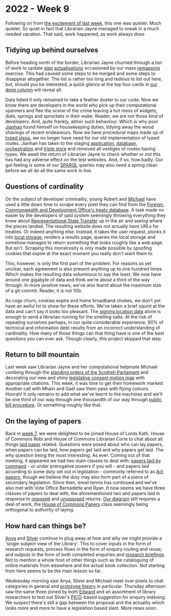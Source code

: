 # 2022 - Week 9

Following on from [the excitement of last week](https://ukparliament.github.io/ontologies/meta/weeknotes/2022/08/), this one was quieter. Much quieter. So quiet in fact that Librarian Jayne managed to sneak in a much needed vacation. That said, work happened, as work always does

## Tidying up behind ourselves

Before heading north of the border, Librarian Jayne churned through a ton of work to update [step](https://ukparliament.github.io/ontologies/procedure/procedure-ontology.html#d4e175) [actualisations](https://ukparliament.github.io/ontologies/procedure/procedure-ontology.html#d4e334) occasioned by our mass [remapping](https://ukparliament.github.io/ontologies/procedure/maps/) exercise. This had caused some steps to be merged and some steps to disappear altogether. The list is rather too long and tedious to list out here, but, should you be interested, a quick glance at the top four cards in [our done column](https://trello.com/b/nBCRWUdD/procedure-logic-gates) will reveal all.

Data tidied it only remained to take a feather duster to our code. Now we know there are developers in the world who pick up their computational spanners and flee the scene of the crime leaving a hot mess of widgets, dials, springs and sprockets in their wake. Reader, we are not those kind of developers. And, quite frankly, abhor such behaviour. Which is why poor [Jianhan](https://twitter.com/jianhanzhu) found himself on housekeeping duties, tidying away the wood shavings of recent endeavours. Now we have procedural maps made up of [typed steps](https://ukparliament.github.io/ontologies/procedure/procedure-ontology.html#d4e186), we no longer have need for our old implementation of typed routes. Jianhan has taken to the staging [application](https://trello.com/c/clzOGSNw/55-update-procedure-editor-application-route-crud-to-not-include-route-type), [database](https://trello.com/c/PYlmNenc/57-drop-procedureroutetype-table-in-staging), [orchestration](https://trello.com/c/eUwjTj2G/63-remove-route-type-import-from-orchestration) and [triple store](https://trello.com/c/2m1Xlij5/62-remove-route-type-class-and-predicate-from-triple-store) and removed all vestiges of routes having types. We await the return of Librarian Jayne to check whether or not this has had any adverse effect on the test websites. And, if so, how badly. Our gut feeling is some of our [SPARQL](https://en.wikipedia.org/wiki/SPARQL) queries may also need a spring clean before we all do all the same work in live.

## Questions of cardinality

On the subject of developer criminality, young Robert and [Michael](https://twitter.com/fantasticlife) have used a little down time to scrape every pixel they can find from the [Foreign, Commonwealth and Development Office's treaty database](https://treaties.fcdo.gov.uk/responsive/app/consolidatedSearch/). A task made no easier by the developers of said system seemingly throwing everything they knew about [Representational State Transfer](https://en.wikipedia.org/wiki/Representational_state_transfer) up in the air and seeing where the pieces landed. The resulting website does not actually have URLs for treaties. Or indeed anything else. Instead, it takes the user request, plonks it into [local storage](https://en.wikipedia.org/wiki/Web_storage#Local_and_session_storage), renders a results page, queries the local storage and somehow manages to return something that looks roughly like a web page. But isn't. Scraping this monstrosity is only made possible by spoofing cookies that expire at the exact moment you really don't want them to.

This, however, is only the first part of the problem. For reasons as yet unclear, each agreement is also present anything up to one hundred times. Which makes the resulting data voluminous to say the least. We now have around one gigabyte of data and think we're about a third of the way through. In more positive news, we've also learnt about the maximum size of a git commit. Reader, it is not 1Gb.

As cogs churn, cookies expire and home broadband chokes, we don't yet have an awful lot to show for these efforts. We've taken a brief squint at the data and can't say it looks too pleasant. The [signing location data](https://twitter.com/fantasticlife/status/1502749511113916418) alone is enough to send a librarian running for the smelling salts. At the risk of repeating ourselves perhaps, in our quite considerable experience, 90% of technical and information debt results from an incorrect understanding of cardinality. How many of those things can that thing have is one of the best questions you can ever ask. Though clearly, this project skipped that step.

## Return to bill mountain

Last week saw Librarian Jayne and her computational helpmate Michael combing through the [standing orders of the Scottish Parliament](https://www.parliament.scot/about/how-parliament-works/parliament-rules-and-guidance/standing-orders) and decorating our new and shiny [legislative consent motion map](https://ukparliament.github.io/ontologies/procedure/maps/legislation/primary/public-bills/components/devolved-legislature-consent/scottish-parliament/scottish-parliament-consent.pdf) with appropriate citations. This week, it was time to get their homework marked. Another call with Mhairi and Gael saw them pass with flying colours. Hoorah! It only remains to add what we've learnt to the machines and we'll be one third of our way through one thousandth of our way through [public bill procedure](https://ukparliament.github.io/ontologies/procedure/maps/legislation/primary/public-bills/public-bills.pdf). Or something roughly like that.

## On the laying of papers

Back in [week 7](https://ukparliament.github.io/ontologies/meta/weeknotes/2022/07/), we were delighted to be joined House of Lords Kath, House of Commons Robi and House of Commons Librarian Corie to chat about all things [laid paper](https://ukparliament.github.io/ontologies/laying/laying-ontology.html) related. Questions were posed about who can lay papers, when papers can be laid, how papers get laid and why papers get laid. The why question being the most interesting. As ever. Coming out of that meeting, it appeared we had two main classes to deal with: [papers laid by command](https://www.parliament.uk/about/how/publications/government/) - or under prerogative powers if you will - and papers laid according to some duty set out in legislation - commonly referred to as [Act papers](https://erskinemay.parliament.uk/section/6477/act-papers/), though we believe the duty may also form part of a piece of secondary legislation. Since then, email tennis has continued and we've also met with Vote Office Bernadette and Ryan. It now seems we have three classes of papers to deal with, the aforementioned two and papers laid in response to [opposed](https://erskinemay.parliament.uk/section/6479/opposed-returns/) and [unopposed](https://erskinemay.parliament.uk/section/6480/unopposed-returns/) returns. [Our diagram](https://github.com/ukparliament/ontologies/blob/master/laying/paper-types/session-1/paper-types.svg) still requires a deal of work, the [House of Commons Papers](https://www.parliament.uk/globalassets/documents/commons-information-office/p12.pdf) class seemingly being orthogonal to authority of laying.

## How hard can things be?

[Anya](https://twitter.com/bitten_) and [Silver](https://twitter.com/silveroliver) continue to plug away at how and why we might provide a 'single subject view of the Library'. This to cover inputs in the form of research requests, process flows in the form of enquiry routing and reuse, and outputs in the form of both completed enquiries and [research briefings](https://commonslibrary.parliament.uk/). Not to mention a whole host of other things such as the cataloguing of online materials from elsewhere and the actual book collection. Not starting from here seems to be the main lesson so far.

Wednesday morning saw Anya, Silver and Michael meet over pixels to chat categories in general and [prototype theory](https://en.wikipedia.org/wiki/Prototype_theory) in particular. Thursday afternoon saw the same three joined by both [Edward](https://twitter.com/edwardwood99) and an assortment of library researchers to test out Silver's [PICO](https://en.wikipedia.org/wiki/PICO_process)-based suggestion for enquiry indexing. We suspect there's still a gap between the proposal and the actuality which looks more and more to have a legislation based slant. More news soon.